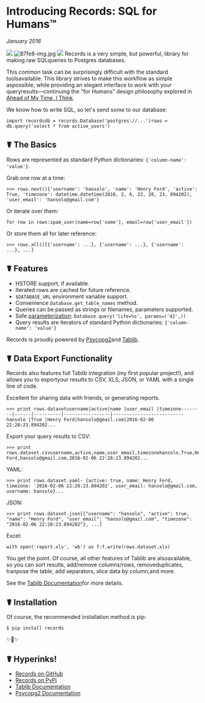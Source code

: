 # Introducing Records: SQL for Humans™
*January 2016*





 ![](https://images.squarespace-cdn.com/content/v1/665498111876725f7613f1e6/1719666521244-CB274HKKRV8TKXMXTN79/e44c8-img.jpg)      ![87fe8-img.jpg](http://images.squarespace-cdn.com/content/v1/665498111876725f7613f1e6/1719666457399-LVQPUG8L3BGBS81NW7AE/2f778-87fe8-img.jpg)      ![](http://images.squarespace-cdn.com/content/v1/665498111876725f7613f1e6/1719666472797-RH5Y7RNOZNEH49S6KSW2/2ab21-6d868-image-asset.jpeg)   Records is a very simple, but powerful, library for making raw SQLqueries to Postgres databases.

 This common task can be surprisingly difficult with the standard toolsavailable. This library strives to make this workflow as simple aspossible, while providing an elegant interface to work with your queryresults—continuing the "for Humans" design philosophy explored in [Ahead of My Time, I Think](/essays/2025-08-26-ahead_of_my_time_i_think).

 We know how to write SQL, so let's send some to our database:


```
import recordsdb = records.Database('postgres://...')rows = db.query('select * from active_users')
```
 ## ☤ The Basics

 Rows are represented as standard Python dictionaries: `{'column-name': 'value'}`.

 Grab one row at a time:


```
>>> rows.next(){'username': 'hansolo', 'name': 'Henry Ford', 'active': True, 'timezone': datetime.datetime(2016, 2, 6, 22, 28, 23, 894202), 'user_email': 'hansolo@gmail.com'}
```
 Or iterate over them:


```
for row in rows:spam_user(name=row['name'], email=row['user_email'])
```
 Or store them all for later reference:


```
>>> rows.all()[{'username': ...}, {'username': ...}, {'username': ...}, ...]
```
 ## ☤ Features

 * HSTORE support, if available.
* Iterated rows are cached for future reference.
* `$DATABASE_URL` environment variable support.
* Convenience `Database.get_table_names` method.
* Queries can be passed as strings or filenames, parameters supported.
* Safe [parameterization](http://initd.org/psycopg/docs/usage.html): `Database.query('life=%s', params=('42',))`
* Query results are iterators of standard Python dictionaries: `{'column-name': 'value'}`

 Records is proudly powered by [Psycopg2](https://pypi.python.org/pypi/psycopg2)and [Tablib](http://docs.python-tablib.org/en/latest/).

 ## ☤ Data Export Functionality

 Records also features full Tablib integration (my first popular project!), and allows you to exportyour results to CSV, XLS, JSON, or YAML with a single line of code.

 Excellent for sharing data with friends, or generating reports.


```
>>> print rows.datasetusername|active|name |user_email |timezone--------|------|----------|-----------------|--------------------------hansolo |True |Henry Ford|hansolo@gmail.com|2016-02-06 22:28:23.894202...
```
 Export your query results to CSV:


```
>>> print rows.dataset.csvusername,active,name,user_email,timezonehansolo,True,Henry Ford,hansolo@gmail.com,2016-02-06 22:28:23.894202...
```
 YAML:


```
>>> print rows.dataset.yaml- {active: true, name: Henry Ford, timezone: '2016-02-06 22:28:23.894202', user_email: hansolo@gmail.com, username: hansolo}...
```
 JSON:


```
>>> print rows.dataset.json[{"username": "hansolo", "active": true, "name": "Henry Ford", "user_email": "hansolo@gmail.com", "timezone": "2016-02-06 22:28:23.894202"}, ...]
```
 Excel:


```
with open('report.xls', 'wb') as f:f.write(rows.dataset.xls)
```
 You get the point. Of course, all other features of Tablib are alsoavailable, so you can sort results, add/remove columns/rows, removeduplicates, tranpose the table, add separators, slice data by column,and more.

 See the [Tablib Documentation](http://docs.python-tablib.org/en/latest/)for more details.

 ## ☤ Installation

 Of course, the recommended installation method is pip:


```
$ pip install records
```
 ✨🍰✨

 ## ☤ Hyperinks!

 * [Records on GitHub](https://github.com/kennethreitz/records)
* [Records on PyPi](https://pypi.python.org/pypi/records/)
* [Tablib Documentation](http://docs.python-tablib.org/en/latest/)
* [Psycopg2 Documentation](http://initd.org/psycopg/docs/)
